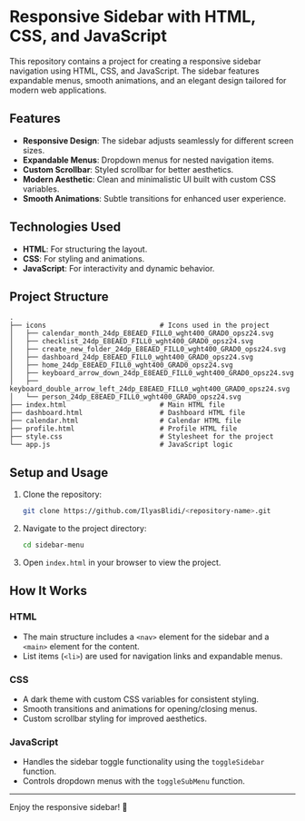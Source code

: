 # Responsive Sidebar with HTML, CSS, and JavaScript

This repository contains a project for creating a responsive sidebar navigation using HTML, CSS, and JavaScript. The sidebar features expandable menus, smooth animations, and an elegant design tailored for modern web applications.

## Features

- **Responsive Design**: The sidebar adjusts seamlessly for different screen sizes.
- **Expandable Menus**: Dropdown menus for nested navigation items.
- **Custom Scrollbar**: Styled scrollbar for better aesthetics.
- **Modern Aesthetic**: Clean and minimalistic UI built with custom CSS variables.
- **Smooth Animations**: Subtle transitions for enhanced user experience.

## Technologies Used

- **HTML**: For structuring the layout.
- **CSS**: For styling and animations.
- **JavaScript**: For interactivity and dynamic behavior.

## Project Structure

```
.
├── icons                            # Icons used in the project
│   ├── calendar_month_24dp_E8EAED_FILL0_wght400_GRAD0_opsz24.svg
│   ├── checklist_24dp_E8EAED_FILL0_wght400_GRAD0_opsz24.svg
│   ├── create_new_folder_24dp_E8EAED_FILL0_wght400_GRAD0_opsz24.svg
│   ├── dashboard_24dp_E8EAED_FILL0_wght400_GRAD0_opsz24.svg
│   ├── home_24dp_E8EAED_FILL0_wght400_GRAD0_opsz24.svg
│   ├── keyboard_arrow_down_24dp_E8EAED_FILL0_wght400_GRAD0_opsz24.svg
│   ├── keyboard_double_arrow_left_24dp_E8EAED_FILL0_wght400_GRAD0_opsz24.svg
│   └── person_24dp_E8EAED_FILL0_wght400_GRAD0_opsz24.svg
├── index.html                       # Main HTML file
├── dashboard.html                   # Dashboard HTML file
├── calendar.html                    # Calendar HTML file
├── profile.html                     # Profile HTML file
├── style.css                        # Stylesheet for the project
└── app.js                           # JavaScript logic
```

## Setup and Usage

1. Clone the repository:
   ```bash
   git clone https://github.com/IlyasBlidi/<repository-name>.git
   ```

2. Navigate to the project directory:
   ```bash
   cd sidebar-menu
   ```

3. Open `index.html` in your browser to view the project.

## How It Works

### HTML
- The main structure includes a `<nav>` element for the sidebar and a `<main>` element for the content.
- List items (`<li>`) are used for navigation links and expandable menus.

### CSS
- A dark theme with custom CSS variables for consistent styling.
- Smooth transitions and animations for opening/closing menus.
- Custom scrollbar styling for improved aesthetics.

### JavaScript
- Handles the sidebar toggle functionality using the `toggleSidebar` function.
- Controls dropdown menus with the `toggleSubMenu` function.

---

Enjoy the responsive sidebar! 🎉
